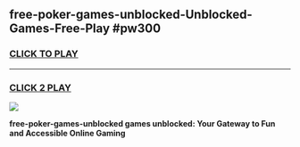 
## free-poker-games-unblocked-Unblocked-Games-Free-Play #pw300
<h3>
<a href="https://us.freeplayer.one?title=free-poker-games-unblocked&ref=9M">CLICK TO PLAY</a></h3>
<hr>

<h3>
<a href="https://us.freeplayer.one?title=free-poker-games-unblocked&ref=9M">CLICK 2 PLAY</a>
  
</h3>

<a href="https://us.freeplayer.one?title=free-poker-games-unblocked&ref=9M"><img src="https://clearcache.store/games.png"></a>


**free-poker-games-unblocked games unblocked: Your Gateway to Fun and Accessible Online Gaming**
